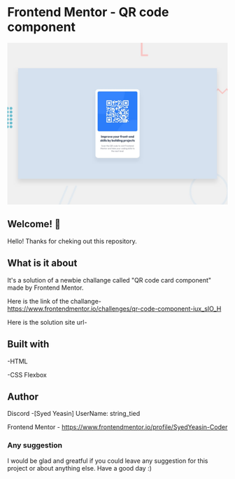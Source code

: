 # Frontend Mentor - QR code component

![Design preview for the QR code component coding challenge](./preview.jpg)

## Welcome! 👋

Hello! Thanks for cheking out this repository.

## What is it about

It's a solution of a newbie challange called "QR code card component" made by Frontend Mentor.

Here is the link of the challange-
https://www.frontendmentor.io/challenges/qr-code-component-iux_sIO_H

Here is the solution site url-


## Built with

-HTML

-CSS Flexbox

## Author

Discord -[Syed Yeasin] UserName: string_tied

Frontend Mentor - https://www.frontendmentor.io/profile/SyedYeasin-Coder

### Any suggestion

I would be glad and greatful if you could leave any suggestion for this project or about anything else. Have a good day :)
